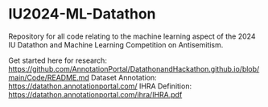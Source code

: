 # IU2024-ML-Datathon
Repository for all code relating to the machine learning aspect of the 2024 IU Datathon and Machine Learning Competition on Antisemitism.

Get started here for research: https://github.com/AnnotationPortal/DatathonandHackathon.github.io/blob/main/Code/README.md
Dataset Annotation: https://datathon.annotationportal.com/
IHRA Definition: https://datathon.annotationportal.com/ihra/IHRA.pdf
